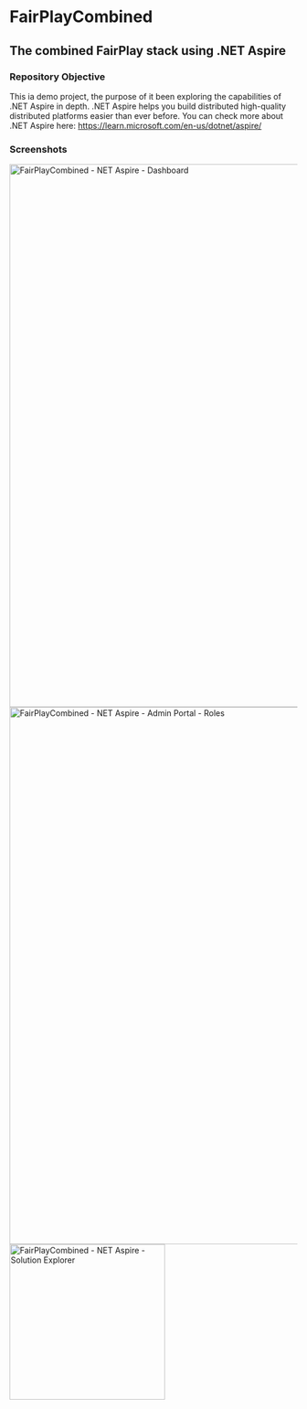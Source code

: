 # FairPlayCombined
## The combined FairPlay stack using .NET Aspire

### Repository Objective
This ia demo project, the purpose of it been exploring the capabilities of .NET Aspire in depth.
.NET Aspire helps you build distributed high-quality distributed platforms easier than ever before.
You can check more about .NET Aspire here: https://learn.microsoft.com/en-us/dotnet/aspire/

### Screenshots
<img width="950" alt="FairPlayCombined - NET Aspire - Dashboard" src="https://github.com/pticostaricags/FairPlayCombined/assets/3481899/679af430-7d1e-49ef-b56d-147140b272e9">
<img width="940" alt="FairPlayCombined - NET Aspire - Admin Portal - Roles" src="https://github.com/pticostaricags/FairPlayCombined/assets/3481899/b55c8f46-1823-4050-a527-9da0c79e21c5">
<img width="272" alt="FairPlayCombined - NET Aspire - Solution Explorer" src="https://github.com/pticostaricags/FairPlayCombined/assets/3481899/6f5861ff-c549-4faa-ab52-8da0a733a1ec">
